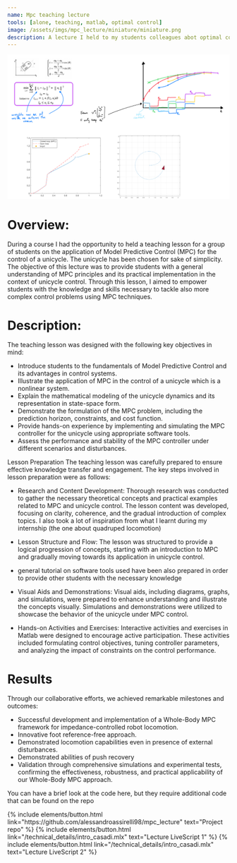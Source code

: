 ```yaml
---
name: Mpc teaching lecture
tools: [alone, teaching, matlab, optimal control]
image: /assets/imgs/mpc_lecture/miniature/miniature.png
description: A lecture I held to my students colleagues abot optimal control
---
```


![project_idea](/assets/imgs/mpc_lecture/1.png)

# Overview:
During a course I had the opportunity to held a teaching lesson for a group of students on the application of Model Predictive Control (MPC) for the control of a unicycle. The unicycle has been chosen for sake of simplicity. The objective of this lecture was to provide students with a general understanding of MPC principles and its practical implementation in the context of unicycle control. Through this lesson, I aimed to empower students with the knowledge and skills necessary to tackle also more complex control problems using MPC techniques.
# Description:
The teaching lesson was designed with the following key objectives in mind:

- Introduce students to the fundamentals of Model Predictive Control and its advantages in control systems.
- Illustrate the application of MPC in the control of a unicycle which is a nonlinear system.
- Explain the mathematical modeling of the unicycle dynamics and its representation in state-space form.
- Demonstrate the formulation of the MPC problem, including the prediction horizon, constraints, and cost function.
- Provide hands-on experience by implementing and simulating the MPC controller for the unicycle using appropriate software tools.
- Assess the performance and stability of the MPC controller under different scenarios and disturbances.

Lesson Preparation
The teaching lesson was carefully prepared to ensure effective knowledge transfer and engagement. The key steps involved in lesson preparation were as follows:

- Research and Content Development: Thorough research was conducted to gather the necessary theoretical concepts and practical examples related to MPC and unicycle control. The lesson content was developed, focusing on clarity, coherence, and the gradual introduction of complex topics. I also took a lot of inspiration from what I learnt during my internship (the one about quadruped locomotion)

- Lesson Structure and Flow: The lesson was structured to provide a logical progression of concepts, starting with an introduction to MPC and gradually moving towards its application in unicycle control.

- general tutorial on software tools used have been also prepared in order to provide other students with the necessary knowledge

- Visual Aids and Demonstrations: Visual aids, including diagrams, graphs, and simulations, were prepared to enhance understanding and illustrate the concepts visually. Simulations and demonstrations were utilized to showcase the behavior of the unicycle under MPC control.

- Hands-on Activities and Exercises: Interactive activities and exercises in Matlab were designed to encourage active participation. These activities included formulating control objectives, tuning controller parameters, and analyzing the impact of constraints on the control performance.


# Results
Through our collaborative efforts, we achieved remarkable milestones and outcomes:

- Successful development and implementation of a Whole-Body MPC framework for impedance-controlled robot locomotion.
- Innovative foot reference-free approach.
- Demonstrated locomotion capabilities even in presence of external disturbances.
- Demonstrated abilities of push recovery
- Validation through comprehensive simulations and experimental tests, confirming the effectiveness, robustness, and practical applicability of our Whole-Body MPC approach.

You can have a brief look at the code here, but they require additional code that can be found on the repo


<div class="flex-parent jc-center">
{% include elements/button.html link="https://github.com/alessandroassirelli98/mpc_lecture" text="Project repo" %}
{% include elements/button.html link="/technical_details/intro_casadi.mlx" text="Lecture LiveScript 1" %}
{% include elements/button.html link="/technical_details/intro_casadi.mlx" text="Lecture LiveScript 2" %}

</div>

